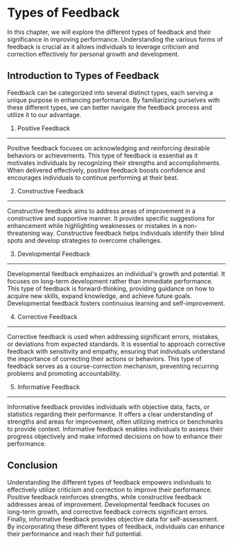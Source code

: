 Types of Feedback
============================

In this chapter, we will explore the different types of feedback and their significance in improving performance. Understanding the various forms of feedback is crucial as it allows individuals to leverage criticism and correction effectively for personal growth and development.

Introduction to Types of Feedback
---------------------------------

Feedback can be categorized into several distinct types, each serving a unique purpose in enhancing performance. By familiarizing ourselves with these different types, we can better navigate the feedback process and utilize it to our advantage.

1. Positive Feedback
--------------------

Positive feedback focuses on acknowledging and reinforcing desirable behaviors or achievements. This type of feedback is essential as it motivates individuals by recognizing their strengths and accomplishments. When delivered effectively, positive feedback boosts confidence and encourages individuals to continue performing at their best.

2. Constructive Feedback
------------------------

Constructive feedback aims to address areas of improvement in a constructive and supportive manner. It provides specific suggestions for enhancement while highlighting weaknesses or mistakes in a non-threatening way. Constructive feedback helps individuals identify their blind spots and develop strategies to overcome challenges.

3. Developmental Feedback
-------------------------

Developmental feedback emphasizes an individual's growth and potential. It focuses on long-term development rather than immediate performance. This type of feedback is forward-thinking, providing guidance on how to acquire new skills, expand knowledge, and achieve future goals. Developmental feedback fosters continuous learning and self-improvement.

4. Corrective Feedback
----------------------

Corrective feedback is used when addressing significant errors, mistakes, or deviations from expected standards. It is essential to approach corrective feedback with sensitivity and empathy, ensuring that individuals understand the importance of correcting their actions or behaviors. This type of feedback serves as a course-correction mechanism, preventing recurring problems and promoting accountability.

5. Informative Feedback
-----------------------

Informative feedback provides individuals with objective data, facts, or statistics regarding their performance. It offers a clear understanding of strengths and areas for improvement, often utilizing metrics or benchmarks to provide context. Informative feedback enables individuals to assess their progress objectively and make informed decisions on how to enhance their performance.

Conclusion
----------

Understanding the different types of feedback empowers individuals to effectively utilize criticism and correction to improve their performance. Positive feedback reinforces strengths, while constructive feedback addresses areas of improvement. Developmental feedback focuses on long-term growth, and corrective feedback corrects significant errors. Finally, informative feedback provides objective data for self-assessment. By incorporating these different types of feedback, individuals can enhance their performance and reach their full potential.
